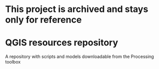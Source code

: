 # This project is archived and stays only for reference

QGIS resources repository
===========================

A repository with scripts and models downloadable from the Processing toolbox

